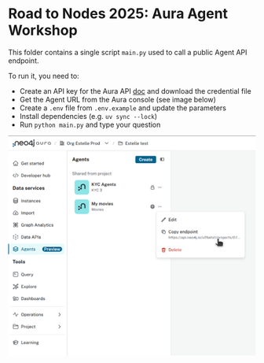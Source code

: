 # Road to Nodes 2025: Aura Agent Workshop

This folder contains a single script `main.py` used to call a public Agent API endpoint.

To run it, you need to:

- Create an API key for the Aura API [doc](https://neo4j.com/docs/aura/classic/platform/api/authentication/) and download the credential file
- Get the Agent URL from the Aura console (see image below)
- Create a `.env` file from `.env.example` and update the parameters
- Install dependencies (e.g. `uv sync --lock`)
- Run `python main.py` and type your question


![How to get the agent URL](agent_url_from_aura_console.png)